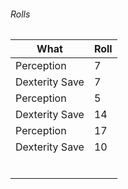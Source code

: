 
###### Rolls
| What           | Roll |
| -------------- | ---- |
| Perception     | 7    |
| Dexterity Save | 7    |
| Perception     | 5    |
| Dexterity Save | 14   |
| Perception     | 17   |
| Dexterity Save | 10   |
|                |      |
|                |      |
|                |      |
|                |      |
|                |      |
|                |      |
